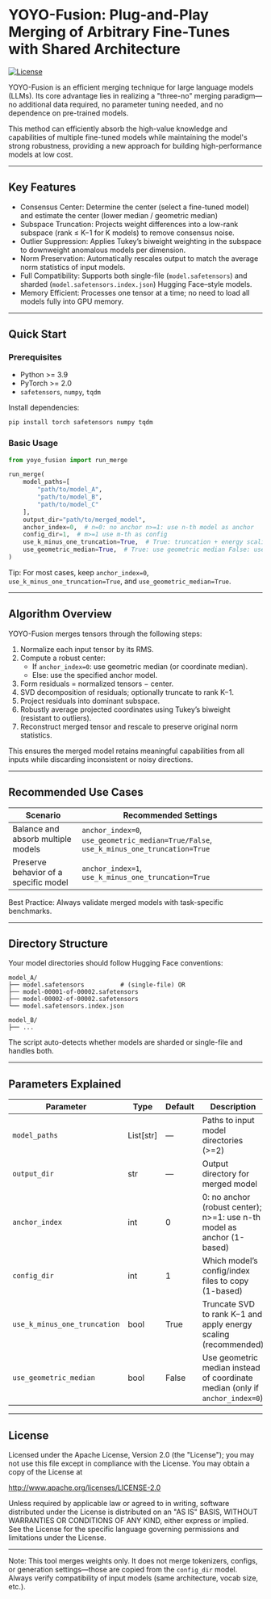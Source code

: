 # YOYO-Fusion: Plug-and-Play Merging of Arbitrary Fine-Tunes with Shared Architecture

[![License](https://img.shields.io/badge/license-Apache%202.0-blue.svg)](LICENSE)

YOYO-Fusion is an efficient merging technique for large language models (LLMs). Its core advantage lies in realizing a "three-no" merging paradigm—no additional data required, no parameter tuning needed, and no dependence on pre-trained models.

This method can efficiently absorb the high-value knowledge and capabilities of multiple fine-tuned models while maintaining the model's strong robustness, providing a new approach for building high-performance models at low cost.

---

## Key Features

- Consensus Center: Determine the center (select a fine-tuned model) and estimate the center (lower median / geometric median)
- Subspace Truncation: Projects weight differences into a low-rank subspace (rank ≤ K−1 for K models) to remove consensus noise.
- Outlier Suppression: Applies Tukey’s biweight weighting in the subspace to downweight anomalous models per dimension.
- Norm Preservation: Automatically rescales output to match the average norm statistics of input models.
- Full Compatibility: Supports both single-file (`model.safetensors`) and sharded (`model.safetensors.index.json`) Hugging Face–style models.
- Memory Efficient: Processes one tensor at a time; no need to load all models fully into GPU memory.

---

## Quick Start

### Prerequisites

- Python >= 3.9
- PyTorch >= 2.0
- `safetensors`, `numpy`, `tqdm`

Install dependencies:
```bash
pip install torch safetensors numpy tqdm
```

### Basic Usage

```python
from yoyo_fusion import run_merge

run_merge(
    model_paths=[
        "path/to/model_A",
        "path/to/model_B",
        "path/to/model_C"
    ],
    output_dir="path/to/merged_model",
    anchor_index=0,  # n=0: no anchor n>=1: use n-th model as anchor
    config_dir=1,  # m>=1 use m-th as config
    use_k_minus_one_truncation=True,  # True: truncation + energy scaling False: full SVD (no truncation)
    use_geometric_median=True,  # True: use geometric median False: use lower median
)
```

Tip: For most cases, keep `anchor_index=0`, `use_k_minus_one_truncation=True`, and `use_geometric_median=True`.

---

## Algorithm Overview

YOYO-Fusion merges tensors through the following steps:

1. Normalize each input tensor by its RMS.
2. Compute a robust center:
   - If `anchor_index=0`: use geometric median (or coordinate median).
   - Else: use the specified anchor model.
3. Form residuals = normalized tensors − center.
4. SVD decomposition of residuals; optionally truncate to rank K−1.
5. Project residuals into dominant subspace.
6. Robustly average projected coordinates using Tukey’s biweight (resistant to outliers).
7. Reconstruct merged tensor and rescale to preserve original norm statistics.

This ensures the merged model retains meaningful capabilities from all inputs while discarding inconsistent or noisy directions.

---

## Recommended Use Cases

| Scenario | Recommended Settings |
|--------|----------------------|
| Balance and absorb multiple models | `anchor_index=0`, `use_geometric_median=True/False`, `use_k_minus_one_truncation=True` |
| Preserve behavior of a specific model | `anchor_index=1`, `use_k_minus_one_truncation=True` |

Best Practice: Always validate merged models with task-specific benchmarks.

---

## Directory Structure

Your model directories should follow Hugging Face conventions:

```
model_A/
├── model.safetensors          # (single-file) OR
├── model-00001-of-00002.safetensors
├── model-00002-of-00002.safetensors
└── model.safetensors.index.json

model_B/
├── ...
```

The script auto-detects whether models are sharded or single-file and handles both.

---

## Parameters Explained

| Parameter | Type | Default | Description |
|---------|------|--------|-------------|
| `model_paths` | List[str] | — | Paths to input model directories (>=2) |
| `output_dir` | str | — | Output directory for merged model |
| `anchor_index` | int | 0 | 0: no anchor (robust center); n>=1: use n-th model as anchor (1-based) |
| `config_dir` | int | 1 | Which model’s config/index files to copy (1-based) |
| `use_k_minus_one_truncation` | bool | True | Truncate SVD to rank K−1 and apply energy scaling (recommended) |
| `use_geometric_median` | bool | False | Use geometric median instead of coordinate median (only if `anchor_index=0`) |

---

## License

Licensed under the Apache License, Version 2.0 (the "License"); you may not use this file except in compliance with the License. You may obtain a copy of the License at

http://www.apache.org/licenses/LICENSE-2.0

Unless required by applicable law or agreed to in writing, software distributed under the License is distributed on an "AS IS" BASIS, WITHOUT WARRANTIES OR CONDITIONS OF ANY KIND, either express or implied. See the License for the specific language governing permissions and limitations under the License.

---
Note: This tool merges weights only. It does not merge tokenizers, configs, or generation settings—those are copied from the `config_dir` model. Always verify compatibility of input models (same architecture, vocab size, etc.).
